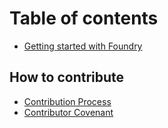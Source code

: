 # Table of contents

* [Getting started with Foundry](README.md)

## How to contribute

* [Contribution Process](how-to-contribute/contributing.md)
* [Contributor Covenant](how-to-contribute/code_of_conduct.md)
